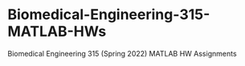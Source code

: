 # Biomedical-Engineering-315-MATLAB-HWs
Biomedical Engineering 315 (Spring 2022) MATLAB HW Assignments
